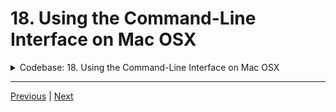 # 18. Using the Command-Line Interface on Mac OSX

<details>
  <summary> Codebase: 18. Using the Command-Line Interface on Mac OSX </summary>

  -   using `g++`
  ```
  g++ -Wall -std=c++17 main.cpp  
  ```

  - [Codebase: 18. Using the Command-Line Interface on Mac OSX](../codebase/18_Using-the-Command-Line/)

</details>

---

[Previous](./17_Using-the-Command-Line-Interface-on-Windows.md) | [Next](./19_Using-the-Command-Line-Interface-on-Linux-(Ubuntu).md)